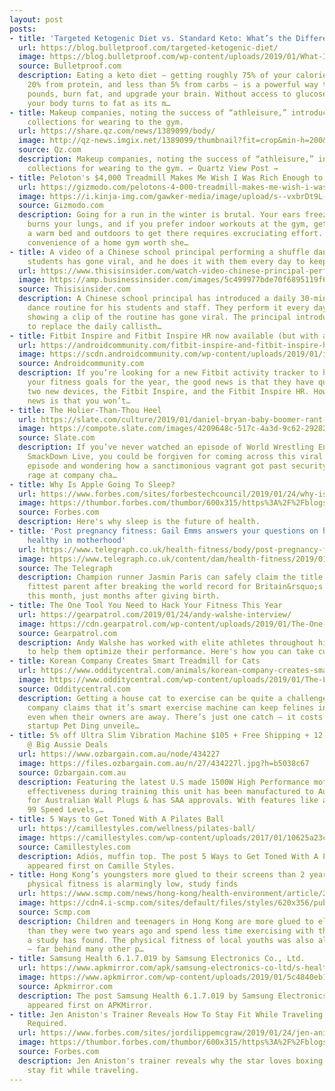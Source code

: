 ```yaml
---
layout: post
posts:
- title: 'Targeted Ketogenic Diet vs. Standard Keto: What’s the Difference?'
  url: https://blog.bulletproof.com/targeted-ketogenic-diet/
  image: https://blog.bulletproof.com/wp-content/uploads/2019/01/What-Is-Targeted-Keto_header.jpg
  source: Bulletproof.com
  description: Eating a keto diet – getting roughly 75% of your calories from fat,
    20% from protein, and less than 5% from carbs – is a powerful way to lose a few
    pounds, burn fat, and upgrade your brain. Without access to glucose from carbs,
    your body turns to fat as its m…
- title: Makeup companies, noting the success of “athleisure,” introduce cosmetic
    collections for wearing to the gym.
  url: https://share.qz.com/news/1389099/body/
  image: http://qz-news.imgix.net/1389099/thumbnail?fit=crop&min-h=200&min-w=200
  source: Qz.com
  description: Makeup companies, noting the success of “athleisure,” introduce cosmetic
    collections for wearing to the gym. ↩︎ Quartz View Post →
- title: Peloton's $4,000 Treadmill Makes Me Wish I Was Rich Enough to Afford It
  url: https://gizmodo.com/pelotons-4-000-treadmill-makes-me-wish-i-was-rich-enou-1831813049
  image: https://i.kinja-img.com/gawker-media/image/upload/s--vxbrDt9L--/c_fill,fl_progressive,g_center,h_900,q_80,w_1600/crlqppb7wtmxctlqpsg6.jpg
  source: Gizmodo.com
  description: Going for a run in the winter is brutal. Your ears freeze, the air
    burns your lungs, and if you prefer indoor workouts at the gym, getting out of
    a warm bed and outdoors to get there requires excruciating effort. But is the
    convenience of a home gym worth she…
- title: A video of a Chinese school principal performing a shuffle dance with his
    students has gone viral, and he does it with them every day to keep them active
  url: https://www.thisisinsider.com/watch-video-chinese-principal-performing-dance-routine-with-students-2019-1
  image: https://amp.businessinsider.com/images/5c499977bde70f6895119f6f-1334-667.jpg
  source: Thisisinsider.com
  description: A Chinese school principal has introduced a daily 30-minute shuffle
    dance routine for his students and staff. They perform it every day, and a video
    showing a clip of the routine has gone viral. The principal introduced the dance
    to replace the daily callisth…
- title: Fitbit Inspire and Fitbit Inspire HR now available (but with a catch)
  url: https://androidcommunity.com/fitbit-inspire-and-fitbit-inspire-hr-now-available-but-with-a-catch-20190124/
  image: https://scdn.androidcommunity.com/wp-content/uploads/2019/01/inspire-lifestyle-walking-header.jpg
  source: Androidcommunity.com
  description: If you’re looking for a new Fitbit activity tracker to help you jumpstart
    your fitness goals for the year, the good news is that they have quietly unveiled
    two new devices, the Fitbit Inspire, and the Fitbit Inspire HR. However, the bad
    news is that you won’t…
- title: The Holier-Than-Thou Heel
  url: https://slate.com/culture/2019/01/daniel-bryan-baby-boomer-rant-vince-mcmahon-wwe.html
  image: https://compote.slate.com/images/4209648c-517c-4a3d-9c62-29282d455fc1.jpeg?width=780&height=520&rect=1560x1040&offset=0x0
  source: Slate.com
  description: If you’ve never watched an episode of World Wrestling Entertainment’s
    SmackDown Live, you could be forgiven for coming across this viral clip from Tuesday’s
    episode and wondering how a sanctimonious vagrant got past security to righteously
    rage at company cha…
- title: Why Is Apple Going To Sleep?
  url: https://www.forbes.com/sites/forbestechcouncil/2019/01/24/why-is-apple-going-to-sleep/
  image: https://thumbor.forbes.com/thumbor/600x315/https%3A%2F%2Fblogs-images.forbes.com%2Fthumbnails%2Fblog_3949%2Fpt_3949_20617_o.jpg%3Ft%3D1548339305
  source: Forbes.com
  description: Here's why sleep is the future of health.
- title: 'Post pregnancy fitness: Gail Emms answers your questions on how to stay
    healthy in motherhood'
  url: https://www.telegraph.co.uk/health-fitness/body/post-pregnancy-fitness-gail-emms-answers-questions-stay-healthy/
  image: https://www.telegraph.co.uk/content/dam/health-fitness/2019/01/24/TELEMMGLPICT000103301992-xlarge_trans_NvBQzQNjv4BqDfH7F16Xk0VA0Enc8HeGHmbNgqPxT2sd8GGDdDmTO7U.jpeg
  source: The Telegraph
  description: Champion runner Jasmin Paris can safely claim the title of the UK&rsquo;s
    fittest parent after breaking the world record for Britain&rsquo;s toughest race
    this month, just months after giving birth.
- title: The One Tool You Need to Hack Your Fitness This Year
  url: https://gearpatrol.com/2019/01/24/andy-walshe-interview/
  image: https://cdn.gearpatrol.com/wp-content/uploads/2019/01/The-One-Tool-You-Need-to-Hack-Your-Fitness-This-Year-gear-patrol-feature.jpg
  source: Gearpatrol.com
  description: Andy Walshe has worked with elite athletes throughout his entire career
    to help them optimize their performance. Here's how you can take cues from them.
- title: Korean Company Creates Smart Treadmill for Cats
  url: https://www.odditycentral.com/animals/korean-company-creates-smart-treadmill-for-cats.html
  image: https://www.odditycentral.com/wp-content/uploads/2019/01/The-Little-Cat-treadmill-750x438.jpg
  source: Odditycentral.com
  description: Getting a house cat to exercise can be quite a challenge, but a Korean
    company claims that it’s smart exercise machine can keep felines in tip-top shape
    even when their owners are away. There’s just one catch – it costs $1,800. Korean
    startup Pet Ding unveile…
- title: 5% off Ultra Slim Vibration Machine $105 + Free Shipping + 12 Months Warranty
    @ Big Aussie Deals
  url: https://www.ozbargain.com.au/node/434227
  image: https://files.ozbargain.com.au/n/27/434227l.jpg?h=b5038c67
  source: Ozbargain.com.au
  description: Featuring the latest U.S made 1500W High Performance motor to maximise
    effectiveness during training this unit has been manufactured to Australian Standards
    for Australian Wall Plugs & has SAA approvals. With features like a touchpad display,
    99 Speed Levels,…
- title: 5 Ways to Get Toned With A Pilates Ball
  url: https://camillestyles.com/wellness/pilates-ball/
  image: https://camillestyles.com/wp-content/uploads/2017/01/10625a23ccc8a98e5e1da81dc781fe8c.jpg
  source: Camillestyles.com
  description: Adiós, muffin top. The post 5 Ways to Get Toned With A Pilates Ball
    appeared first on Camille Styles.
- title: Hong Kong’s youngsters more glued to their screens than 2 years ago and their
    physical fitness is alarmingly low, study finds
  url: https://www.scmp.com/news/hong-kong/health-environment/article/2183522/hong-kongs-youngsters-more-glued-their-screens-2
  image: https://cdn4.i-scmp.com/sites/default/files/styles/620x356/public/images/methode/2019/01/24/bbe6a800-1fa0-11e9-9b66-f8d7b487d426_image_hires_200100.JPG?itok=XxDmtOp6
  source: Scmp.com
  description: Children and teenagers in Hong Kong are more glued to electronic screens
    than they were two years ago and spend less time exercising with their parents,
    a study has found. The physical fitness of local youths was also alarmingly poor
    – far behind many other p…
- title: Samsung Health 6.1.7.019 by Samsung Electronics Co., Ltd.
  url: https://www.apkmirror.com/apk/samsung-electronics-co-ltd/s-health/s-health-6-1-7-019-release/
  image: https://www.apkmirror.com/wp-content/uploads/2019/01/5c4840eb1f0ce-384x384.png
  source: Apkmirror.com
  description: The post Samsung Health 6.1.7.019 by Samsung Electronics Co., Ltd.
    appeared first on APKMirror.
- title: Jen Aniston's Trainer Reveals How To Stay Fit While Traveling. No Weights
    Required.
  url: https://www.forbes.com/sites/jordilippemcgraw/2019/01/24/jen-anistons-trainer-reveals-how-to-stay-fit-while-traveling-no-weights-required/
  image: https://thumbor.forbes.com/thumbor/600x315/https%3A%2F%2Fblogs-images.forbes.com%2Fthumbnails%2Fblog_5252%2Fpt_5252_791_o.jpg%3Ft%3D1548342004
  source: Forbes.com
  description: Jen Aniston's trainer reveals why the star loves boxing and how to
    stay fit while traveling.
---
```


